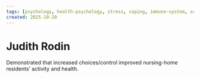 ```yaml
---
tags: [psychology, health-psychology, stress, coping, immune-system, social-support, personality]
created: 2025-10-20
---
```

# Judith Rodin

Demonstrated that increased choices/control improved nursing-home residents’ activity and health.
